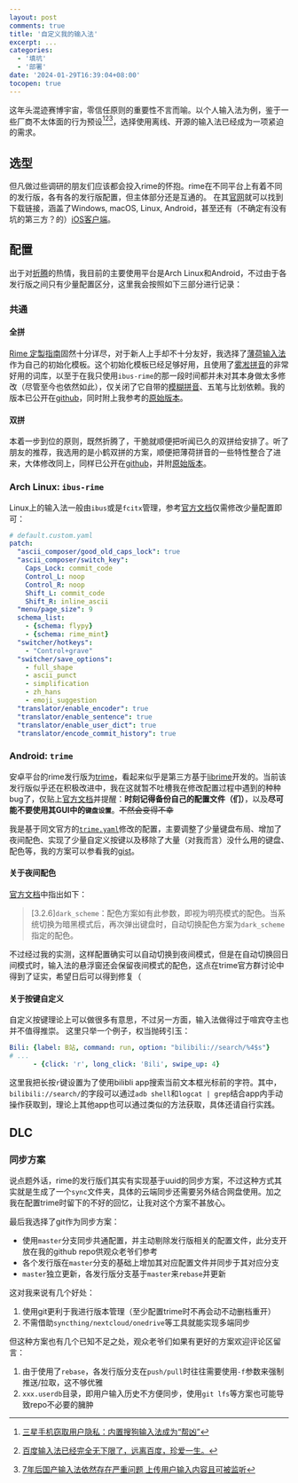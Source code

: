 ```yaml
---
layout: post
comments: true
title: '自定义我的输入法'
excerpt: ...
categories:
  - '填坑'
  - '部署'
date: '2024-01-29T16:39:04+08:00'
tocopen: true
---
```


这年头混迹赛博宇宙，零信任原则的重要性不言而喻。以个人输入法为例，鉴于一些厂商不太体面的行为预设[^samsung][^baidu][^sogou]，选择使用离线、开源的输入法已经成为一项紧迫的需求。

## 选型

但凡做过些调研的朋友们应该都会投入rime的怀抱。rime在不同平台上有着不同的发行版，各有各的发行版配置，但主体部分还是互通的。
在其[官网](https://rime.im/download/)就可以找到下载链接，涵盖了Windows, macOS, Linux, Android，甚至还有（不确定有没有坑的第三方？的）[iOS客户端](https://apps.apple.com/cn/app/%E4%BB%93%E8%BE%93%E5%85%A5%E6%B3%95/id6446617683)。

## 配置

出于对[折腾](../2023-wandering/#接近开源方案)的热情，我目前的主要使用平台是Arch Linux和Android，不过由于各发行版之间只有少量配置区分，这里我会按照如下三部分进行记录：

### 共通

#### 全拼

[Rime 定製指南](https://github.com/rime/home/wiki/CustomizationGuide)固然十分详尽，对于新人上手却不十分友好，我选择了[薄荷输入法](https://www.mintimate.cc/zh/)作为自己的初始化模板。这个初始化模板已经足够好用，且使用了[雾凇拼音](https://github.com/iDvel/rime-ice)的非常好用的词库，以至于在我只使用`ibus-rime`的那一段时间都并未对其本身做太多修改（尽管至今也依然如此），仅关闭了它自带的[模糊拼音](https://www.mintimate.cc/zh/guide/fuzzyPinyin.html#%E8%96%84%E8%8D%B7%E6%8B%BC%E9%9F%B3%E7%9A%84%E6%A8%A1%E7%B3%8A%E6%8B%BC%E9%9F%B3)、五笔与比划依赖。我的版本已公开在[github](https://github.com/Kuro96/my_rime_configs/blob/63d5885e2bbbd87e7eba2b9bb5c723d854a7d81c/rime_mint.schema.yaml)，同时附上我参考的[原始版本](https://github.com/Mintimate/oh-my-rime/blob/1d54a6e4a81a98ca6c21acbd4462a690bcd207ff/rime_mint.schema.yaml)。

#### 双拼

本着一步到位的原则，既然折腾了，干脆就顺便把听闻已久的双拼给安排了。听了朋友的推荐，我选用的是小鹤双拼的方案，顺便把薄荷拼音的一些特性整合了进来，大体修改同上，同样已公开在[github](https://github.com/Kuro96/my_rime_configs/blob/37c89e1e35ee042f4a6826678bd79821bd2f3043/flypy.schema.yaml)，并附[原始版本](https://github.com/rime/rime-double-pinyin/blob/6e2e2262200a98496fd85327c9d3863a56897780/double_pinyin_flypy.schema.yaml)。

### Arch Linux: `ibus-rime`

Linux上的输入法一般由`ibus`或是`fcitx`管理，参考[官方文档](https://github.com/rime/home/wiki/CustomizationGuide#小狼毫外觀設定)仅需修改少量配置即可：

```yaml
# default.custom.yaml
patch:
  "ascii_composer/good_old_caps_lock": true
  "ascii_composer/switch_key":
    Caps_Lock: commit_code
    Control_L: noop
    Control_R: noop
    Shift_L: commit_code
    Shift_R: inline_ascii
  "menu/page_size": 9
  schema_list:
    - {schema: flypy}
    - {schema: rime_mint}
  "switcher/hotkeys":
    - "Control+grave"
  "switcher/save_options":
    - full_shape
    - ascii_punct
    - simplification
    - zh_hans
    - emoji_suggestion
  "translator/enable_encoder": true
  "translator/enable_sentence": true
  "translator/enable_user_dict": true
  "translator/encode_commit_history": true
```

### Android: `trime`

安卓平台的rime发行版为[trime](https://github.com/osfans/trime)，看起来似乎是第三方基于[librime](https://github.com/rime/librime)开发的。当前该发行版似乎还在积极改进中，我在这就暂不吐槽我在修改配置过程中遇到的种种bug了，仅贴上[官方文档](https://github.com/osfans/trime/wiki/trime.yaml-%E8%A9%B3%E8%A7%A3)并提醒：**时刻记得备份自己的配置文件（们）**，以及**尽可能不要使用其GUI中的`键盘设置`**。~~不然会变得不幸~~

我是基于同文官方的[`trime.yaml`](https://github.com/osfans/trime/blob/bf04d082b22453ce3f6162b27b7a888f8384a5cd/app/src/main/assets/rime/trime.yaml)修改的配置，主要调整了少量键盘布局、增加了夜间配色、实现了少量自定义按键以及移除了大量（对我而言）没什么用的键盘、配色等，我的方案可以参看我的[gist](https://gist.github.com/Kuro96/d8502271c43c5ce194790b32b87ee047)。

#### 关于夜间配色

[官方文档](https://github.com/osfans/trime/wiki/trime.yaml-%E8%A9%B3%E8%A7%A3#%E9%85%8D%E8%89%B2%E6%96%B9%E6%A1%88)中指出如下：

> [3.2.6]`dark_scheme`：配色方案如有此参数，即视为明亮模式的配色。当系统切换为暗黑模式后，再次弹出键盘时，自动切换配色方案为`dark_scheme`指定的配色。

不过经过我的实测，这样配置确实可以自动切换到夜间模式，但是在自动切换回日间模式时，输入法的悬浮窗还会保留夜间模式的配色，这点在trime官方群讨论中得到了证实，希望日后可以得到修复（

#### 关于按键自定义

自定义按键理论上可以做很多有意思，不过另一方面，输入法做得过于喧宾夺主也并不值得推崇。
这里只举一个例子，权当抛砖引玉：

```yaml
Bili: {label: B站, command: run, option: "bilibili://search/%4$s"}
# ...
      - {click: 'r', long_click: 'Bili', swipe_up: 4}
```

这里我把长按`r`键设置为了使用bilibli app搜索当前文本框光标前的字符。其中，`bilibili://search/`的字段可以通过`adb shell`和`logcat | grep`结合app内手动操作获取到，理论上其他app也可以通过类似的方法获取，具体还请自行实践。

## DLC

### 同步方案

说点题外话，rime的发行版们其实有实现基于uuid的同步方案，不过这种方式其实就是生成了一个`sync`文件夹，具体的云端同步还需要另外结合网盘使用。加之我在配置trime时留下的不好的回忆，让我对这个方案不甚放心。

最后我选择了git作为同步方案：

- 使用`master`分支同步共通配置，并主动剔除发行版相关的配置文件，此分支开放在我的github repo供观众老爷们参考
- 各个发行版在`master`分支的基础上增加其对应配置文件并同步于其对应分支
- `master`独立更新，各发行版分支基于`master`来`rebase`并更新

这对我来说有几个好处：

1. 使用git更利于我进行版本管理（至少配置trime时不再会动不动删档重开）
2. 不需借助`syncthing/nextcloud/onedrive`等工具就能实现多端同步

但这种方案也有几个已知不足之处，观众老爷们如果有更好的方案欢迎评论区留言：

1. 由于使用了`rebase`，各发行版分支在`push/pull`时往往需要使用`-f`参数来强制推送/拉取，这不够优雅
2. `xxx.userdb`目录，即用户输入历史不方便同步，使用`git lfs`等方案也可能导致repo不必要的臃肿

[^samsung]: [三星手机窃取用户隐私：内置搜狗输入法成为“帮凶”](https://www.163.com/dy/article/IOTQL5920534B9EY.html)
[^baidu]: [百度输入法已经完全无下限了，远离百度，珍爱一生。](https://www.v2ex.com/t/1011440)
[^sogou]: [7年后国产输入法依然存在严重问题 上传用户输入内容且可被监听](https://www.bilibili.com/read/cv25654585/)
